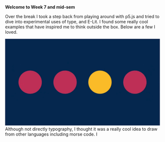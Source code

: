 **Welcome to Week 7 and mid-sem**

Over the break I took a step back from playing around with p5.js and tried to dive into experimental uses of type, and E-Lit. I found some really cool examples that have inspired me to think outside the box. Below are a few I loved.

![](morsecode.gif)
Although not directly typography, I thought it was a really cool idea to draw from other languages including morse code. I 
